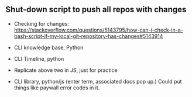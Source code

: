 ## Shut-down script to push all repos with changes
* Checking for changes: 
https://stackoverflow.com/questions/5143795/how-can-i-check-in-a-bash-script-if-my-local-git-repository-has-changes#5143914


* CLI knowledge base, Python
* CLI Timeline, python
* Replicate above two in JS, just for practice
* CLI library, python/js (enter term, associated docs pop up.) Could put things like paywall error codes in it. 

